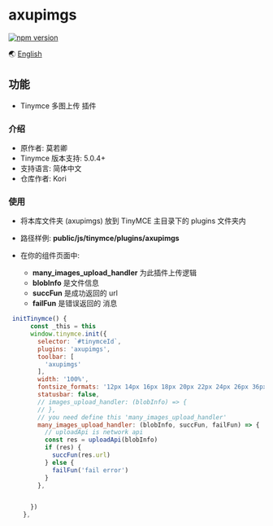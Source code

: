 # axupimgs

[![npm version](https://img.shields.io/npm/v/axupimgs.svg?style=flat-square)](https://www.npmjs.org/package/axupimgs)

🌏 [English](https://github.com/Kori000/axupimgs/blob/main/README.md)

## 功能

- Tinymce 多图上传 插件

### 介绍

- 原作者: 莫若卿
- Tinymce 版本支持: 5.0.4+
- 支持语言: 简体中文
- 仓库作者: Kori

### 使用

- 将本库文件夹 (axupimgs) 放到 TinyMCE 主目录下的 plugins 文件夹内

- 路径样例: **public/js/tinymce/plugins/axupimgs**

- 在你的组件页面中:
  - **many_images_upload_handler** 为此插件上传逻辑
  - **blobInfo** 是文件信息
  - **succFun** 是成功返回的 url
  - **failFun** 是错误返回的 消息

```js
 initTinymce() {
      const _this = this
      window.tinymce.init({
        selector: `#tinymceId`,
        plugins: 'axupimgs',
        toolbar: [
          'axupimgs'
        ],
        width: '100%',
        fontsize_formats: '12px 14px 16px 18px 20px 22px 24px 26px 36px 48px 56px',
        statusbar: false,
        // images_upload_handler: (blobInfo) => {
        // },
        // you need define this 'many_images_upload_handler'
        many_images_upload_handler: (blobInfo, succFun, failFun) => {
          // uploadApi is network api
          const res = uploadApi(blobInfo)
          if (res) {
            succFun(res.url)
          } else {
            failFun('fail error')
          }
        },


      })
    },
```
